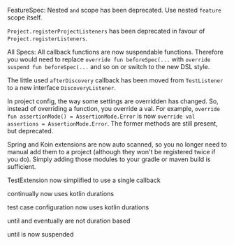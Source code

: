 FeatureSpec: Nested `and` scope has been deprecated. Use nested `feature` scope itself.

`Project.registerProjectListeners` has been deprecated in favour of `Project.registerListeners`.

All Specs: All callback functions are now suspendable functions. Therefore you would need to replace `override fun beforeSpec(...` with `override suspend fun beforeSpec(...` and so on or switch to the new DSL style.

The little used `afterDiscovery` callback has been moved from `TestListener` to a new interface `DiscoveryListener`.

In project config, the way some settings are overridden has changed. So, instead of overriding a function, you override a val. For example, `override fun assertionMode() = AssertionMode.Error` is now `override val assertions = AssertionMode.Error`. The former methods are still present, but deprecated.

Spring and Koin extensions are now auto scanned, so you no longer need to manual add them to a project (although they won't be registered twice if you do). Simply adding those modules to your gradle or maven build is sufficient.

TestExtension now simplified to use a single callback

continually now uses kotlin durations

test case configuration now uses kotlin durations

until and eventually are not duration based

until is now suspended
